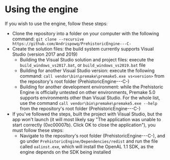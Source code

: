 # Using the engine

If you wish to use the engine, follow these steps:
- Clone the repository into a folder on your computer with the following command: `git clone --recursive https://github.com/Andrispowq/PrehistoricEngine---C-`
- Create the solution files: the build system currently supports Visual Studio (version 2017 and 2019)
  - Building the Visual Studio solution and project files: execute the `build_windows_vs2017.bat`, or `build_windows_vs2019.bat` file
  - Building for another Visual Studio version: execute the following command: `call vendor\bin\premake\premake5.exe vs<version>` from the repository's root folder (PrehistoricEngine---C-)
  - Building for another development environment: while the Prehistoric Engine is officially untested on other environments, Premake 5.0 supports environments other than Visual Studio. For the whole list, use the command `call vendor\bin\premake\premake5.exe --help` from the repository's root folder (PrehistoricEngine---C-)
- If you've followed the steps, built the project with Visual Studio, but the app won't launch (it will most likely say "The application was unable to start correctly (0xc00007b). Click OK to close the application"), you must follow these steps:
  - Navigate to the repository's root folder (PrehistoricEngine---C-), and go under `PrehistoricEngine/Dependencies/redist` and run the file called `oalinst.exe`, which will install the OpenAL 1.1 SDK, as the engine depends on the SDK being installed
